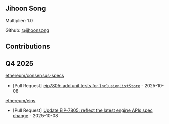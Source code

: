 
## Jihoon Song
Multiplier: 1.0

Github: [@jihoonsong](https://github.com/jihoonsong)

## Contributions

## Q4 2025


[ethereum/consensus-specs](https://github.com/ethereum/consensus-specs)
* [Pull Request] [eip7805: add unit tests for `InclusionListStore`](https://github.com/ethereum/consensus-specs/pull/4644) - 2025-10-08

[ethereum/eips](https://github.com/ethereum/eips)
* [Pull Request] [Update EIP-7805: reflect the latest engine APIs spec change](https://github.com/ethereum/EIPs/pull/10492) - 2025-10-08
